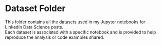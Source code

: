 # Dataset Folder

This folder contains all the datasets used in my Jupyter notebooks for LinkedIn Data Science posts.  
Each dataset is associated with a specific notebook and is provided to help reproduce the analysis or code examples shared.

